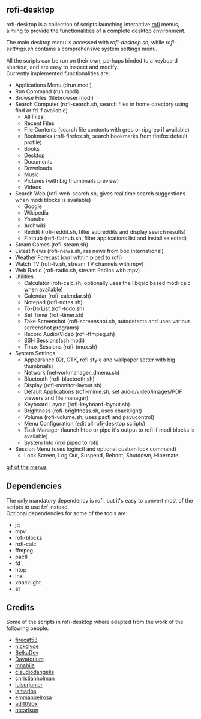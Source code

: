 ## rofi-desktop

rofi-desktop is a collection of scripts launching interactive [rofi](https://github.com/davatorium/rofi) menus, aiming to provide the functionalities of a complete desktop environment. 

The main desktop menu is accessed with *rofi-desktop.sh*, while *rofi-settings.sh* contains a comprehensive system settings menu. 

All the scripts can be run on their own, perhaps binded to a keyboard shortcut, and are easy to inspect and modify.  
Currently implemented functionalities are:
- Applications Menu (drun modi)
- Run Command (run modi)
- Browse Files (filebrowser modi)
- Search Computer (rofi-search.sh, search files in home directory using find or fd if available)
  - All Files 
  - Recent Files
  - File Contents (search file contents with grep or ripgrep if available)
  - Bookmarks (rofi-firefox.sh, search bookmarks from firefox default profile)
  - Books
  - Desktop
  - Documents
  - Downloads
  - Music
  - Pictures (with big thumbnails preview)
  - Videos
- Search Web (rofi-web-search.sh, gives real time search suggestions when modi blocks is available)
  - Google
  - Wikipedia
  - Youtube
  - Archwiki
  - Reddit (rofi-reddit.sh, filter subreddits and display search results)
  - Flathub (rofi-flathub.sh, filter applications list and install selected)
- Steam Games (rofi-steam.sh)
- Latest News (rofi-news.sh, rss news from bbc international)
- Weather Forecast (curl wttr.in piped to rofi)
- Watch TV (rofi-tv.sh, stream TV channels with mpv)
- Web Radio (rofi-radio.sh, stream Radios with mpv)
- Utilities
  - Calculator (rofi-calc.sh, optionally uses the libqalc based modi calc when available)
  - Calendar (rofi-calendar.sh)
  - Notepad (rofi-notes.sh)
  - To-Do List (rofi-todo.sh)
  - Set Timer (rofi-timer.sh)
  - Take Screenshot (rofi-screenshot.sh, autodetects and uses various screenshot programs)
  - Record Audio/Video (rofi-ffmpeg.sh)
  - SSH Sessions(ssh modi)
  - Tmux Sessions (rofi-tmux.sh)
- System Settings
  - Appearance (Qt, GTK, rofi style and wallpaper setter with big thumbnails)
  - Network (networkmanager_dmenu.sh)
  - Bluetooth (rofi-bluetooth.sh)
  - Display (rofi-monitor-layout.sh)
  - Default Applications (rofi-mime.sh, set audio/video/images/PDF viewers and file manager)
  - Keyboard Layout (rofi-keyboard-layout.sh)
  - Brightness (rofi-brightness.sh, uses xbacklight)
  - Volume (rofi-volume.sh, uses pactl and pavucontrol)
  - Menu Configuration (edit all rofi-desktop scripts)
  - Task Manager (launch htop or pipe it's output to rofi if modi blocks is available)
  - System Info (inxi piped to rofi)
- Session Menu (uses loginctl and optional custom lock command)
  - Lock Screen, Log Out, Suspend, Reboot, Shutdown, Hibernate

[gif of the menus](https://github.com/giomatfois62/rofi-desktop/blob/main/demo.webm)

## Dependencies
The only mandatory dependency is rofi, but it's easy to convert most of the scripts to use fzf instead.  
Optional dependencies for some of the tools are: 
- jq 
- mpv 
- rofi-blocks
- rofi-calc 
- ffmpeg 
- pactl 
- fd 
- htop 
- inxi
- xbacklight
- at

## Credits
Some of the scripts in rofi-desktop where adapted from the work of the following people:
- [firecat53](https://github.com/firecat53/networkmanager-dmenu) 
- [nickclyde](https://github.com/nickclyde/rofi-bluetooth)
- [BelkaDev](https://github.com/BelkaDev/RofiFtw)
- [Davatorium](https://github.com/davatorium/rofi-scripts)
- [mnabila](https://github.com/mnabila/dotfiles/blob/master/scripts/dmenu_ffmpeg)
- [claudiodangelis](https://github.com/claudiodangelis/rofi-todo)
- [christianholman](https://github.com/christianholman/rofi_notes)
- [luiscrjunior](https://github.com/luiscrjunior/rofi-json)
- [lamarios](https://github.com/lamarios/dotfiles/blob/master/scripts/rofi-firefox)
- [emmanuelrosa](https://gist.github.com/emmanuelrosa/1f913b267d03df9826c36202cf8b1c4e)
- [adi1090x](https://gitee.com/zhenruyan/rofi/blob/master/scripts/menu_backlight.sh)
- [ntcarlson](https://github.com/ntcarlson/dotfiles/tree/delta/config/rofi)

